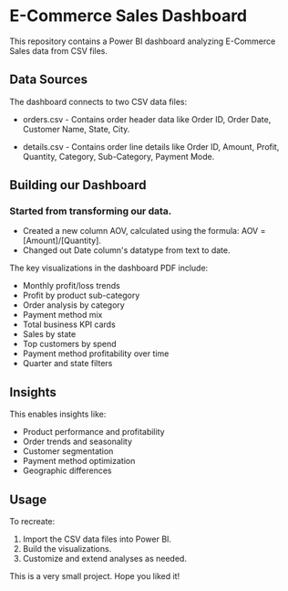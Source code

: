 # E-Commerce Sales Dashboard

This repository contains a Power BI dashboard analyzing E-Commerce Sales data from CSV files.

## Data Sources

The dashboard connects to two CSV data files:

- orders.csv - Contains order header data like Order ID, Order Date, Customer Name, State, City. 

- details.csv - Contains order line details like Order ID, Amount, Profit, Quantity, Category, Sub-Category, Payment Mode.
 
## Building our Dashboard 

### Started from transforming our data. 

- Created a new column AOV, calculated using the formula: AOV = [Amount]/[Quantity].
- Changed out Date column's datatype from text to date.

The key visualizations in the dashboard PDF include:

- Monthly profit/loss trends
- Profit by product sub-category 
- Order analysis by category
- Payment method mix  
- Total business KPI cards
- Sales by state 
- Top customers by spend
- Payment method profitability over time
- Quarter and state filters

## Insights

This enables insights like:

- Product performance and profitability
- Order trends and seasonality  
- Customer segmentation
- Payment method optimization
- Geographic differences

## Usage

To recreate:

1. Import the CSV data files into Power BI.
2. Build the visualizations.
3. Customize and extend analyses as needed.

This is a very small project. Hope you liked it!
